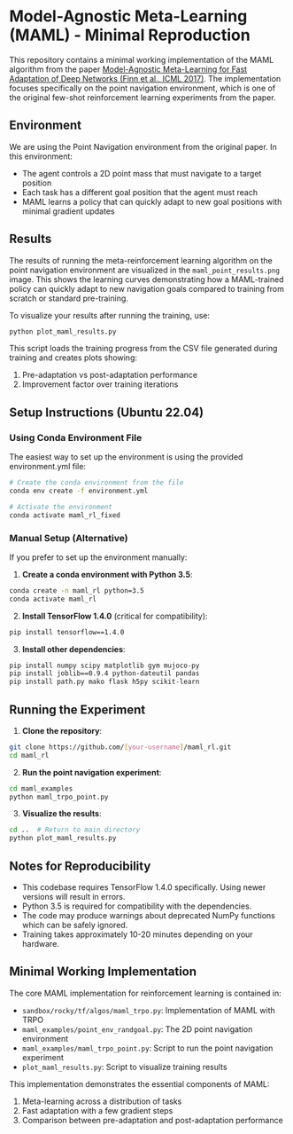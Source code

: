 # Model-Agnostic Meta-Learning (MAML) - Minimal Reproduction

This repository contains a minimal working implementation of the MAML algorithm from the paper [Model-Agnostic Meta-Learning for Fast Adaptation of Deep Networks (Finn et al., ICML 2017)](https://arxiv.org/abs/1703.03400). The implementation focuses specifically on the point navigation environment, which is one of the original few-shot reinforcement learning experiments from the paper.

## Environment

We are using the Point Navigation environment from the original paper. In this environment:
- The agent controls a 2D point mass that must navigate to a target position
- Each task has a different goal position that the agent must reach
- MAML learns a policy that can quickly adapt to new goal positions with minimal gradient updates

## Results

The results of running the meta-reinforcement learning algorithm on the point navigation environment are visualized in the `maml_point_results.png` image. This shows the learning curves demonstrating how a MAML-trained policy can quickly adapt to new navigation goals compared to training from scratch or standard pre-training.

To visualize your results after running the training, use:
```bash
python plot_maml_results.py
```

This script loads the training progress from the CSV file generated during training and creates plots showing:
1. Pre-adaptation vs post-adaptation performance
2. Improvement factor over training iterations

## Setup Instructions (Ubuntu 22.04)

### Using Conda Environment File

The easiest way to set up the environment is using the provided environment.yml file:

```bash
# Create the conda environment from the file
conda env create -f environment.yml

# Activate the environment
conda activate maml_rl_fixed
```

### Manual Setup (Alternative)

If you prefer to set up the environment manually:

1. **Create a conda environment with Python 3.5**:
```bash
conda create -n maml_rl python=3.5
conda activate maml_rl
```

2. **Install TensorFlow 1.4.0** (critical for compatibility):
```bash
pip install tensorflow==1.4.0
```

3. **Install other dependencies**:
```bash
pip install numpy scipy matplotlib gym mujoco-py
pip install joblib==0.9.4 python-dateutil pandas
pip install path.py mako flask h5py scikit-learn
```

## Running the Experiment

1. **Clone the repository**:
```bash
git clone https://github.com/[your-username]/maml_rl.git
cd maml_rl
```

2. **Run the point navigation experiment**:
```bash
cd maml_examples
python maml_trpo_point.py
```

3. **Visualize the results**:
```bash
cd ..  # Return to main directory
python plot_maml_results.py
```

## Notes for Reproducibility

- This codebase requires TensorFlow 1.4.0 specifically. Using newer versions will result in errors.
- Python 3.5 is required for compatibility with the dependencies.
- The code may produce warnings about deprecated NumPy functions which can be safely ignored.
- Training takes approximately 10-20 minutes depending on your hardware.

## Minimal Working Implementation

The core MAML implementation for reinforcement learning is contained in:
- `sandbox/rocky/tf/algos/maml_trpo.py`: Implementation of MAML with TRPO
- `maml_examples/point_env_randgoal.py`: The 2D point navigation environment
- `maml_examples/maml_trpo_point.py`: Script to run the point navigation experiment
- `plot_maml_results.py`: Script to visualize training results

This implementation demonstrates the essential components of MAML:
1. Meta-learning across a distribution of tasks
2. Fast adaptation with a few gradient steps
3. Comparison between pre-adaptation and post-adaptation performance
```